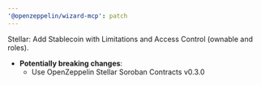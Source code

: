 ```yaml
---
'@openzeppelin/wizard-mcp': patch
---
```


Stellar: Add Stablecoin with Limitations and Access Control (ownable and roles).
- **Potentially breaking changes**:
  - Use OpenZeppelin Stellar Soroban Contracts v0.3.0
